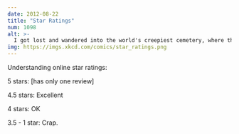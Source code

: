 ```yaml
---
date: 2012-08-22
title: "Star Ratings"
num: 1098
alt: >-
  I got lost and wandered into the world's creepiest cemetery, where the headstones just had names and star ratings. Freaked me out. When I got home I tried to leave the cemetery a bad review on Yelp, but as my hand hovered over the 'one star' button I felt this distant chill ...
img: https://imgs.xkcd.com/comics/star_ratings.png
---
```

Understanding online star ratings:

5 stars: [has only one review]

4.5 stars: Excellent

4 stars: OK

3.5 - 1 star: Crap.

